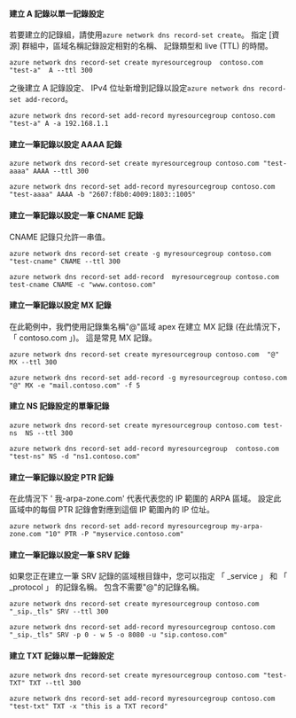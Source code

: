 #### <a name="create-an-a-record-set-with-single-record"></a>建立 A 記錄以單一記錄設定

若要建立的記錄組，請使用`azure network dns record-set create`。 指定 [資源] 群組中，區域名稱記錄設定相對的名稱、 記錄類型和 live (TTL) 的時間。

    azure network dns record-set create myresourcegroup  contoso.com "test-a"  A --ttl 300

之後建立 A 記錄設定、 IPv4 位址新增到記錄以設定`azure network dns record-set add-record`。

    azure network dns record-set add-record myresourcegroup contoso.com "test-a" A -a 192.168.1.1

#### <a name="create-an-aaaa-record-set-with-a-single-record"></a>建立一筆記錄以設定 AAAA 記錄

    azure network dns record-set create myresourcegroup contoso.com "test-aaaa" AAAA --ttl 300

    azure network dns record-set add-record myresourcegroup contoso.com "test-aaaa" AAAA -b "2607:f8b0:4009:1803::1005"

#### <a name="create-a-cname-record-set-with-a-single-record"></a>建立一筆記錄以設定一筆 CNAME 記錄

CNAME 記錄只允許一串值。


    azure network dns record-set create -g myresourcegroup contoso.com  "test-cname" CNAME --ttl 300

    azure network dns record-set add-record  myresourcegroup contoso.com  test-cname CNAME -c "www.contoso.com"


#### <a name="create-an-mx-record-set-with-a-single-record"></a>建立一筆記錄以設定 MX 記錄

在此範例中，我們使用記錄集名稱"@"區域 apex 在建立 MX 記錄 (在此情況下，「 contoso.com 」)。 這是常見 MX 記錄。

    azure network dns record-set create myresourcegroup contoso.com  "@"  MX --ttl 300

    azure network dns record-set add-record -g myresourcegroup contoso.com  "@" MX -e "mail.contoso.com" -f 5


#### <a name="create-an-ns-record-set-with-a-single-record"></a>建立 NS 記錄設定的單筆記錄

    azure network dns record-set create myresourcegroup contoso.com test-ns  NS --ttl 300

    azure network dns record-set add-record myresourcegroup  contoso.com  "test-ns" NS -d "ns1.contoso.com"

#### <a name="create-a-ptr-record-set-with-a-single-record"></a>建立一筆記錄以設定 PTR 記錄  
在此情況下 ' 我-arpa-zone.com' 代表代表您的 IP 範圍的 ARPA 區域。  設定此區域中的每個 PTR 記錄會對應到這個 IP 範圍內的 IP 位址。    

    azure network dns record-set add-record myresourcegroup my-arpa-zone.com "10" PTR -P "myservice.contoso.com"   

#### <a name="create-an-srv-record-set-with-a-single-record"></a>建立一筆記錄以設定一筆 SRV 記錄

如果您正在建立一筆 SRV 記錄的區域根目錄中，您可以指定 「 _service 」 和 「 _protocol 」 的記錄名稱。 包含不需要"@"的記錄名稱。


    azure network dns record-set create myresourcegroup contoso.com "_sip._tls" SRV --ttl 300

    azure network dns record-set add-record myresourcegroup contoso.com  "_sip._tls" SRV -p 0 - w 5 -o 8080 -u "sip.contoso.com"

#### <a name="create-a-txt-record-set-with-single-record"></a>建立 TXT 記錄以單一記錄設定

    azure network dns record-set create myresourcegroup contoso.com "test-TXT" TXT --ttl 300

    azure network dns record-set add-record myresourcegroup contoso.com "test-txt" TXT -x "this is a TXT record"
